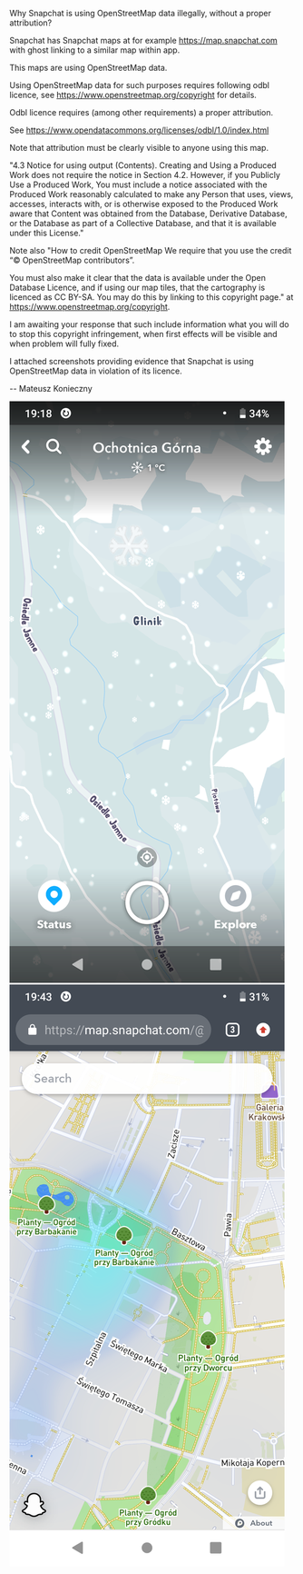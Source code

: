 Why Snapchat is using OpenStreetMap data illegally, without a proper
attribution?

Snapchat has Snapchat maps at for example https://map.snapchat.com with
ghost linking to a similar map within app.

This maps are using OpenStreetMap data.

Using OpenStreetMap data for such purposes requires following odbl licence,
see https://www.openstreetmap.org/copyright for details.

Odbl licence requires (among other requirements) a proper attribution.

See https://www.opendatacommons.org/licenses/odbl/1.0/index.html

Note that attribution must be clearly visible to anyone using this map.

"4.3 Notice for using output (Contents). Creating and Using a Produced
Work does not require the notice in Section 4.2. However, if you
Publicly Use a Produced Work, You must include a notice associated with
the Produced Work reasonably calculated to make any Person that uses,
views, accesses, interacts with, or is otherwise exposed to the Produced
Work aware that Content was obtained from the Database, Derivative
Database, or the Database as part of a Collective Database, and that it
is available under this License."

Note also "How to credit OpenStreetMap
We require that you use the credit “© OpenStreetMap contributors”.

You must also make it clear that the data is available under the Open
Database Licence, and if using our map tiles, that the cartography is
licenced as CC BY-SA. You may do this by linking to this copyright page."
at https://www.openstreetmap.org/copyright.

I am awaiting your response that such include information what you will do to stop this copyright infringement, when first effects will be visible and when problem will fully fixed.

I attached screenshots providing evidence that Snapchat is using
OpenStreetMap data in violation of its licence.

-- Mateusz Konieczny

![Screenshot_20191223-191823.png](Screenshot_20191223-191823.png)
![Screenshot_20191223-194329.png](Screenshot_20191223-194329.png)
